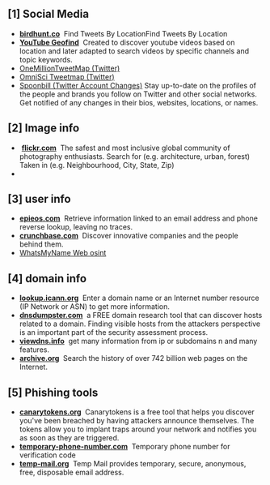 ## [1] Social Media
- **[birdhunt.co](https://birdhunt.co/)**  Find Tweets By LocationFind Tweets By Location
- **[YouTube Geofind](https://mattw.io/youtube-geofind/)**  Created to discover youtube videos based on location and later adapted to search videos by specific channels and topic keywords.
- [OneMillionTweetMap (Twitter)](https://onemilliontweetmap.com/)
- [OmniSci Tweetmap (Twitter)](https://www.omnisci.com/demos/tweetmap/)
- [Spoonbill (Twitter Account Changes)](https://spoonbill.io/) Stay up-to-date on the profiles of the people and brands you follow on Twitter and other social networks. Get notified of any changes in their bios, websites, locations, or names.

## [2] Image info
-  **[flickr.com](https://www.flickr.com/map)**  The safest and most inclusive global community of photography enthusiasts. Search for (e.g. architecture, urban, forest) Taken in (e.g. Neighbourhood, City, State, Zip)
- 
## [3] user info
- **[epieos.com](https://epieos.com/)**  Retrieve information linked to an email address and phone reverse lookup, leaving no traces.
- **[crunchbase.com](https://www.crunchbase.com/)**  Discover innovative companies and the people behind them.
- [WhatsMyName Web osint](https://whatsmyname.app/) 

## [4] domain info
- **[lookup.icann.org](https://lookup.icann.org/en)**  Enter a domain name or an Internet number resource (IP Network or ASN) to get more information.
- **[dnsdumpster.com](https://dnsdumpster.com/)**  a FREE domain research tool that can discover hosts related to a domain. Finding visible hosts from the attackers perspective is an important part of the security assessment process.
- **[viewdns.info](https://viewdns.info/)**  get many information from ip or subdomains n and many features.
- **[archive.org](https://archive.org/)**  Search the history of over 742 billion web pages on the Internet.

## [5] Phishing tools
- **[canarytokens.org](https://canarytokens.org/generate)**  Canarytokens is a free tool that helps you discover you've been breached by having attackers announce themselves. The tokens allow you to implant traps around your network and notifies you as soon as they are triggered.
- **[temporary-phone-number.com](https://temporary-phone-number.com/)**  Temporary phone number for verification code
- **[temp-mail.org](https://temp-mail.org/en/)**  Temp Mail provides temporary, secure, anonymous, free, disposable email address.